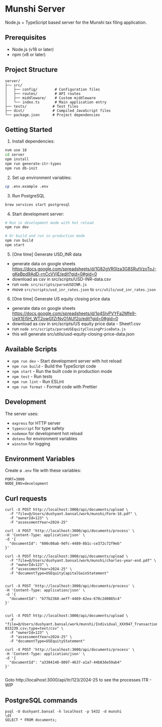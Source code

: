 # Munshi Server

Node.js + TypeScript based server for the Munshi tax filing application.

## Prerequisites

- Node.js (v18 or later)
- npm (v8 or later)

## Project Structure

```
server/
├── src/
│   ├── config/        # Configuration files
│   ├── routes/        # API routes
│   ├── middleware/    # Custom middleware
│   └── index.ts       # Main application entry
├── tests/            # Test files
├── dist/             # Compiled JavaScript files
└── package.json      # Project dependencies
```

## Getting Started

1. Install dependencies:
```bash
nvm use 18
cd server
npm install
npm run generate-itr-types
npm run db-init
```

2. Set up environment variables:
```bash
cp .env.example .env
```

3. Run PostgreSQL
```bash
brew services start postgresql
```

4. Start development server:
```bash
# Run in development mode with hot reload
npm run dev

# Or build and run in production mode
npm run build
npm start
```

5. [One time] Generate USD_INR data
- generate data on google sheets https://docs.google.com/spreadsheets/d/1G82gVR0Iza3G8SRutVzoToJ-gKeBpd9AdD-rnCcVVjE/edit?gid=0#gid=0 
- download as csv in src/scripts/USD-INR-data.csv
- run `node src/scripts/parseUSDINR.js`
- move `src/scripts/usd_inr_rates.json` to `src/utils/usd_inr_rates.json`

6. [One time] Generate US equity closing price data
- generate data on google sheets https://docs.google.com/spreadsheets/d/1q4SlvPVYFa2Mfe9-UeX1El5H_WT2owGfZrNvO1AUf2o/edit?gid=0#gid=0
- download as csv in src/scripts/US equity price data - Sheet1.csv
- run `node src/scripts/parseUSEquityClosingPriceData.js`
- this will generate src/utils/usd-equity-closing-price-data.json


## Available Scripts

- `npm run dev` - Start development server with hot reload
- `npm run build` - Build the TypeScript code
- `npm start` - Run the built code in production mode
- `npm test` - Run tests
- `npm run lint` - Run ESLint
- `npm run format` - Format code with Prettier

## Development

The server uses:
- `express` for HTTP server
- `typescript` for type safety
- `nodemon` for development hot reload
- `dotenv` for environment variables
- `winston` for logging

## Environment Variables

Create a `.env` file with these variables:

```env
PORT=3000
NODE_ENV=development
```

## Curl requests

```
curl -X POST http://localhost:3000/api/documents/upload \
  -F "file=@/Users/dushyant.bansal/work/munshi/Form-16.pdf" \
  -F "ownerId=123" \
  -F "assessmentYear=2024-25"

curl -X POST 'http://localhost:3000/api/documents/process' \
-H 'Content-Type: application/json' \
-d '{
  "documentId": "600c08ab-9dfc-4489-8b1c-ce372c72f9eb"
}'

curl -X POST http://localhost:3000/api/documents/upload \
  -F "file=@/Users/dushyant.bansal/work/munshi/charles-year-end.pdf" \
  -F "ownerId=123" \
  -F "assessmentYear=2024-25" \
  -F "documentType=USEquityCapitalGainStatement"


curl -X POST 'http://localhost:3000/api/documents/process' \
-H 'Content-Type: application/json' \
-d '{
  "documentId": "b77b2368-aeff-4469-82ea-670c2d0885c4"
}'


curl -X POST http://localhost:3000/api/documents/upload \
  -F "file=@/Users/dushyant.bansal/work/munshi/Individual_XXX947_Transactions_20250308-033239.csv;type=text/csv" \
  -F "ownerId=123" \
  -F "assessmentYear=2024-25" \
  -F "documentType=USEquityStatement"

curl -X POST 'http://localhost:3000/api/documents/process' \
-H 'Content-Type: application/json' \
-d '{
  "documentId": "a3304148-8097-4637-a1a7-44b83de59ab4"
}'


```

Goto http://localhost:3000/api/itr/123/2024-25 to see the processes ITR - WIP

## PostgreSQL commands

```
psql -U dushyant.bansal -h localhost -p 5432 -d munshi
\dt
SELECT * FROM documents;
```
